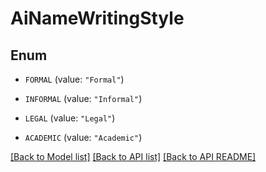
# AiNameWritingStyle

## Enum


* `FORMAL` (value: `"Formal"`)

* `INFORMAL` (value: `"Informal"`)

* `LEGAL` (value: `"Legal"`)

* `ACADEMIC` (value: `"Academic"`)



[[Back to Model list]](README.md#documentation-for-models) [[Back to API list]](README.md#documentation-for-api-endpoints) [[Back to API README]](README.md)

